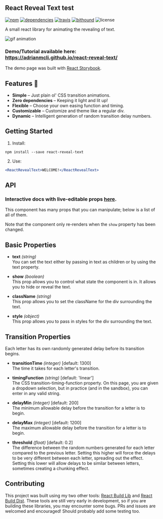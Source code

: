 React Reveal Text test
---------------
[![npm](https://img.shields.io/npm/v/react-reveal-text.svg)](https://www.npmjs.com/package/react-reveal-text)
[![dependencies](https://img.shields.io/david/adrianmcli/react-reveal-text.svg)](https://github.com/adrianmcli/react-reveal-text/blob/master/package.json)
[![travis](https://img.shields.io/travis/adrianmcli/react-reveal-text.svg)](https://travis-ci.org/adrianmcli/react-reveal-text)
[![bithound](https://img.shields.io/bithound/code/github/adrianmcli/react-reveal-text.svg)](https://www.bithound.io/github/adrianmcli/react-reveal-text)
![license](https://img.shields.io/npm/l/react-reveal-text.svg)

A small react library for animating the revealing of text.

![gif animation](https://cloud.githubusercontent.com/assets/943555/21519497/988cbd5c-ccbb-11e6-9fa0-1911f133de61.gif)

### Demo/Tutorial available here: <a href="#">https://adrianmcli.github.io/react-reveal-text/</a>

The demo page was built with [React Storybook](https://github.com/storybooks/react-storybook).

Features 🎉
---------------

* **Simple** – Just plain ol' CSS transition animations.
* **Zero dependencies** – Keeping it light and lit up!
* **Flexible** – Choose your own easing function and timing.
* **Customizable** – Customize and theme like a regular div.
* **Dynamic** – Intelligent generation of random transition delay numbers.

Getting Started
---------------

1. Install:

  ```
  npm install --save react-reveal-text
  ```

2. Use:

  ```jsx
  <ReactRevealText>WELCOME!</ReactRevealText>
  ```

API
---------------

### Interactive docs with live-editable props [here](https://adrianmcli.github.io/react-reveal-text/?knob-text=AMAZING%20TEXT&knob-show=true&knob-className=my-class-name&knob-style=%7B%22color%22%3A%22tomato%22%2C%22fontSize%22%3A%2224px%22%2C%22lineHeight%22%3A%2236px%22%2C%22textAlign%22%3A%22center%22%2C%22fontFamily%22%3A%22sans-serif%22%2C%22letterSpacing%22%3A%221.2em%22%2C%22paddingLeft%22%3A%221.2em%22%7D&selectedKind=Documentation&selectedStory=Basic%20Properties&full=0&down=1&left=1&panelRight=1&downPanel=kadirahq%2Fstorybook-addon-knobs).

This component has many props that you can manipulate; below is a list of all of them.

Note that the component only re-renders when the `show` property has been changed.

## Basic Properties

- **text** *(string)*  
  You can set the text either by passing in text as children or by using the text property.

- **show** *(boolean)*  
  This prop allows you to control what state the component is in. It allows you to hide or reveal the text.

- **className** *(string)*  
  This prop allows you to set the className for the div surrounding the text.

- **style** *(object)*  
  This prop allows you to pass in styles for the div surrounding the text.

## Transition Properties

Each letter has its own randomly generated delay before its transition begins.

- **transitionTime** *(integer)* [default: 1300]  
  The time it takes for each letter's transition.

- **timingFunction** *(string)* [default: 'linear']  
  The CSS transition-timing-function property. On this page, you are given a dropdown selection, but in practice (and in the sandbox), you can enter in any valid string.

- **delayMin** *(integer)* [default: 200]  
  The minimum allowable delay before the transition for a letter is to begin.

- **delayMax** *(integer)* [default: 1200]  
  The maximum allowable delay before the transition for a letter is to begin.

- **threshold** *(float)* [default: 0.2]  
  The difference between the random numbers generated for each letter compared to the previous letter. Setting this higher will force the delays to be very different between each letter, spreading out the effect. Setting this lower will allow delays to be similar between letters, sometimes creating a chunking effect.

Contributing
---------------

This project was built using my two other tools: [React Build Lib](https://github.com/adrianmcli/react-build-lib) and [React Build Dist](https://github.com/adrianmcli/react-build-dist). These tools are still very early in development, so if you are building these libraries, you may encounter some bugs. PRs and issues are welcomed and encouraged! Should probably add some testing too.
